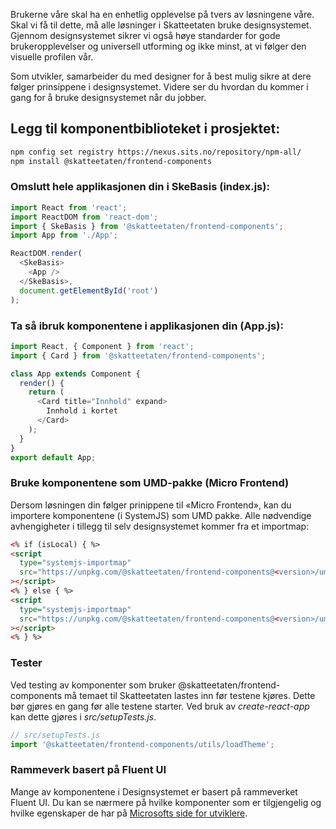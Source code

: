 Brukerne våre skal ha en enhetlig opplevelse på tvers av løsningene våre. Skal vi få til dette, må alle løsninger i Skatteetaten bruke designsystemet. Gjennom designsystemet sikrer vi også høye standarder for gode brukeropplevelser og universell utforming og ikke minst, at vi følger den visuelle profilen vår.

Som utvikler, samarbeider du med designer for å best mulig sikre at dere følger prinsippene i designsystemet. Videre ser du hvordan du kommer i gang for å bruke designsystemet når du jobber.

## Legg til komponentbiblioteket i prosjektet:

```bash noeditor
npm config set registry https://nexus.sits.no/repository/npm-all/
npm install @skatteetaten/frontend-components
```

### Omslutt hele applikasjonen din i SkeBasis (index.js):

```js static noeditor
import React from 'react';
import ReactDOM from 'react-dom';
import { SkeBasis } from '@skatteetaten/frontend-components';
import App from './App';

ReactDOM.render(
  <SkeBasis>
    <App />
  </SkeBasis>,
  document.getElementById('root')
);
```

### Ta så ibruk komponentene i applikasjonen din (App.js):

```js static noeditor
import React, { Component } from 'react';
import { Card } from '@skatteetaten/frontend-components';

class App extends Component {
  render() {
    return (
      <Card title="Innhold" expand>
        Innhold i kortet
      </Card>
    );
  }
}
export default App;
```

### Bruke komponentene som UMD-pakke (Micro Frontend)

Dersom løsningen din følger prinippene til «Micro Frontend», kan du importere komponentene (i SystemJS) som UMD pakke.
Alle nødvendige avhengigheter i tillegg til selv designsystemet kommer fra et importmap:

```html
<% if (isLocal) { %>
<script
  type="systemjs-importmap"
  src="https://unpkg.com/@skatteetaten/frontend-components@<version>/umd/importmap.json"
></script>
<% } else { %>
<script
  type="systemjs-importmap"
  src="https://unpkg.com/@skatteetaten/frontend-components@<version>/umd/importmap-prod.json"
></script>
<% } %>
```

### Tester

Ved testing av komponenter som bruker @skatteetaten/frontend-components må temaet til Skatteetaten
lastes inn før testene kjøres. Dette bør gjøres en gang før alle testene starter.
Ved bruk av _create-react-app_ kan dette gjøres i _src/setupTests.js_.

```js static noeditor
// src/setupTests.js
import '@skatteetaten/frontend-components/utils/loadTheme';
```

### Rammeverk basert på Fluent UI

Mange av komponentene i Designsystemet er basert på rammeverket Fluent UI. Du kan se nærmere på hvilke komponenter som er tilgjengelig og hvilke egenskaper de har på [Microsofts side for utviklere](https://developer.microsoft.com/en-us/fluentui#/controls/web).
